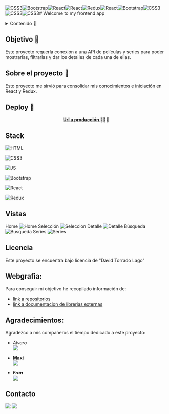 ![CSS3](https://github.com/DavidTL95/React-APP-The-Movie-Database/assets/134488502/11cc55ec-19b2-41a5-9f5b-d94bac9d56de)![Bootstrap](https://github.com/DavidTL95/React-APP-The-Movie-Database/assets/134488502/25b2ccb6-7964-4ff2-b7ae-cb5673525784)![React](https://github.com/DavidTL95/React-APP-The-Movie-Database/assets/134488502/addd6424-e9ec-4127-b3b7-8190b99cf018)![React](https://github.com/DavidTL95/React-APP-The-Movie-Database/assets/134488502/74c5573f-b819-4f6d-bba2-2e18d5e68849)![Redux](https://github.com/DavidTL95/React-APP-The-Movie-Database/assets/134488502/7e616bdf-0b61-4916-aa97-ab1c3b2492f6)![React](https://github.com/DavidTL95/React-APP-The-Movie-Database/assets/134488502/05feea6d-68c2-4b80-83b9-b708091a0674)![Bootstrap](https://github.com/DavidTL95/React-APP-The-Movie-Database/assets/134488502/fefdd97e-eda3-488b-bee1-c83afe7e980f)![CSS3](https://github.com/DavidTL95/React-APP-The-Movie-Database/assets/134488502/881430b1-b97f-4f81-9ed3-ad5be222cc00)![CSS3](https://github.com/DavidTL95/React-APP-The-Movie-Database/assets/134488502/71684b9e-f7ea-48da-be9f-a8b2d6f22548)![CSS3](https://github.com/DavidTL95/React-APP-The-Movie-Database/assets/134488502/5bba5e0c-bf35-4a74-9f02-d8100a5808db)# Welcome to my frontend app  

<details>
  <summary>Contenido 📝</summary>
  <ol>
    <li><a href="#objetivo-🎯">Objetivo</a></li>
    <li><a href="#sobre-el-proyecto-🔎">Sobre el proyecto</a></li>
    <li><a href="#deploy-🚀">Deploy</a></li>
    <li><a href="#stack">Stack</a></li>
    <li><a href="#vistas">Vistas</a></li>
    <li><a href="#licencia">Licencia</a></li>
    <li><a href="#webgrafia">Webgrafia</a></li>
    <li><a href="#agradecimientos">Agradecimientos</a></li>
    <li><a href="#contacto">Contacto</a></li>
  </ol>
</details>

## Objetivo 🎯
Este proyecto requería conexión a una API de películas y series para poder mostrarlas, filtrarlas y dar los detalles de cada una de ellas.

## Sobre el proyecto 🔎
Esto proyecto me sirvió para consolidar mis conocimientos e iniciación en React y Redux.    
  
## Deploy 🚀
<div align="center">
    <a href="https://www.google.com"><strong>Url a producción </strong></a>🚀🚀🚀
</div>

## Stack
![HTML](https://github.com/DavidTL95/React-APP-The-Movie-Database/assets/134488502/5fe1620d-3d3a-4268-bf8b-fccc67fe857e)

![CSS3](https://github.com/DavidTL95/React-APP-The-Movie-Database/assets/134488502/e7c03987-ec35-4309-8f28-44bcf60ae731)

![JS](https://github.com/DavidTL95/React-APP-The-Movie-Database/assets/134488502/19cae437-7fea-4710-a31b-e2da72325050)

![Bootstrap](https://github.com/DavidTL95/React-APP-The-Movie-Database/assets/134488502/b53ea6ed-1fc7-40d1-afbc-e51c78a31e45)

![React](https://github.com/DavidTL95/React-APP-The-Movie-Database/assets/134488502/3964546f-171c-4d5d-bde0-e552ba53280d)

![Redux](https://github.com/DavidTL95/React-APP-The-Movie-Database/assets/134488502/ca286e09-0b1e-484c-95e2-c208935db81f)

## Vistas
Home
![Home](https://github.com/DavidTL95/React-APP-The-Movie-Database/assets/134488502/1bde2328-ec25-408e-b5b6-14c305e3dd96)
Selección
![Seleccion](https://github.com/DavidTL95/React-APP-The-Movie-Database/assets/134488502/0626ad5b-ed1c-4c7b-8a0e-09d69bbdd005)
Detalle
![Detalle](https://github.com/DavidTL95/React-APP-The-Movie-Database/assets/134488502/09374d42-9ce0-4b37-98d8-3ea375a0d4bb)
Búsqueda
![Busqueda](https://github.com/DavidTL95/React-APP-The-Movie-Database/assets/134488502/794059d7-b4de-4427-b32b-26ffbb456e91)
Series
![Series](https://github.com/DavidTL95/React-APP-The-Movie-Database/assets/134488502/318ec112-692a-4a18-acaf-bcc39f560cb6)

## Licencia
Este proyecto se encuentra bajo licencia de "David Torrado Lago"

## Webgrafia:
Para conseguir mi objetivo he recopilado información de:
- [link a repositorios](https://developer.themoviedb.org/reference/intro/getting-started) 
- [link a documentacion de librerias externas](https://github.com/DavidTL95/React-APICall-Search)

## Agradecimientos:

Agradezco a mis compañeros el tiempo dedicado a este proyecto:

- *Álvaro*  
<a href="https://github.com/Roekan" target="_blank"><img src="https://img.shields.io/badge/github-24292F?style=for-the-badge&logo=github&logoColor=white" target="_blank"></a> 

- **Maxi**  
<a href="https://www.github.com/MaxiChavez" target="_blank"><img src="https://img.shields.io/badge/github-24292F?style=for-the-badge&logo=github&logoColor=red" target="_blank"></a>

- ***Fran***  
<a href="https://www.github.com/friquelmesori" target="_blank"><img src="https://img.shields.io/badge/github-24292F?style=for-the-badge&logo=github&logoColor=green" target="_blank"></a> 

## Contacto

<a href = "mailto:david.torrado95@gmail.com"><img src="https://img.shields.io/badge/Gmail-C6362C?style=for-the-badge&logo=gmail&logoColor=white" target="_blank"></a>
<a href="https://www.linkedin.com/in/david-torrado-4b08121a6/" target="_blank"><img src="https://img.shields.io/badge/-LinkedIn-%230077B5?style=for-the-badge&logo=linkedin&logoColor=white" target="_blank"></a> 
</p>
